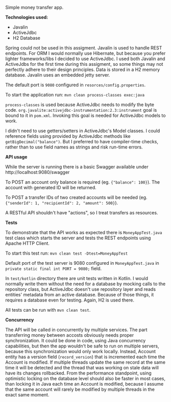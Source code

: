 Simple money transfer app.

**Technologies used:**
* Javalin
* ActiveJdbc
* H2 Database

Spring could not be used in this assigment. Javalin is used to handle REST endpoints.
For ORM I would normally use Hibernate, but because you prefer lighter frameworks/libs I decided to use ActiveJdbc.
I used both Javalin and ActiveJdbs for the first time during this assigment,
so some things may not perfectly adhere to their design principles.
Data is stored in a H2 memory database. Javalin uses an embedded jetty server.

The default port is `9080` configured in `resorces/config.properties`.

To start the application run: `mvn clean process-classes exec:java`

`process-classes` is used because ActiveJdbc needs to modify the byte code.
`org.javalite:activejdbc-instrumentation:2.3:instrument` goal is bound to it in `pom.xml`.
Invoking this goal is needed for ActiveJdbc models to work.

I didn't need to use getters/setters in ActiveJdbc's Model classes.
I could reference fields using provided by ActiveJdbc methods like `getBigDecimal("balance")`. 
But I preferred to have compiler-time checks, rather than to use field names as strings and risk run-time errors.

**API usage**

While the server is running there is a basic Swagger available under http://localhost:9080/swagger

To POST an account only balance is required (eg. `{"balance": 100}`). The account with generated ID will be returned.

To POST a transfer IDs of two created accounts will be needed (eg. `{"senderId": 1, "recipientId": 2, "amount": 500}`).

A RESTful API shouldn't have "actions", so I treat transfers as resources.

**Tests**

To demonstrate that the API works as expected there is `MoneyAppTest.java` test class
which starts the server and tests the REST endpoints using Apache HTTP Client.

To start this test run: `mvn clean test -Dtest=MoneyAppTest`

Default port of the test server is 9080 configured in `MoneyAppTest.java`
in `private static final int PORT = 9080;` field.

In `test/kotlin` directory there are unit tests written in Kotlin.
I would normally write them without the need for a database by mocking calls to the repository class,
but ActiveJdbc doesn't use repository layer and reads entities' metadata from an active database.
Because of those things, it requires a database even for testing. Again, H2 is used there.

All tests can be run with `mvn clean test`.

**Concurrency**

The API will be called in concurrently by multiple services.
The part transferring money between accosts obviously needs proper synchronization.
It could be done in code, using Java concurrency capabilities,
but then the app wouldn't be safe to run on multiple servers,
because this synchronization would only work locally.
Instead, Account entity has a version field (`record_version`)
that is incremented each time the Account is modified.
If multiple threads update the same record at the same time it will be detected
and the thread that was working on stale data will have its changes rollbacked.
From the performance standpoint,
using optimistic locking on the database level should also be faster in most cases,
than locking it in Java each time an Account is modified,
because I assume that the same account will rarely be modified by multiple threads in the exact same moment.
